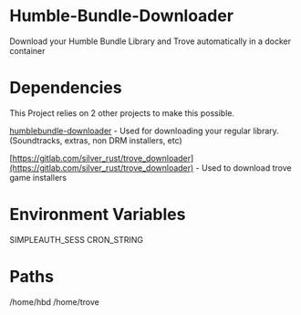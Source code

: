 # Humble-Bundle-Downloader
Download your Humble Bundle Library and Trove automatically in a docker container

# Dependencies
This Project relies on 2 other projects to make this possible.

[humblebundle-downloader](https://github.com/xtream1101/humblebundle-downloader) - Used for downloading your regular library. (Soundtracks, extras, non DRM installers, etc)

[https://gitlab.com/silver_rust/trove_downloader](https://gitlab.com/silver_rust/trove_downloader) - Used to download trove game installers

# Environment Variables
SIMPLEAUTH_SESS
CRON_STRING

# Paths

/home/hbd
/home/trove